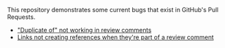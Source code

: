 This repository demonstrates some current bugs that exist in GitHub's Pull Requests.
- ["Duplicate of" not working in review comments](https://github.com/community/community/discussions/45634)
- [Links not creating references when they're part of a review comment](https://github.com/community/community/discussions/45639)
